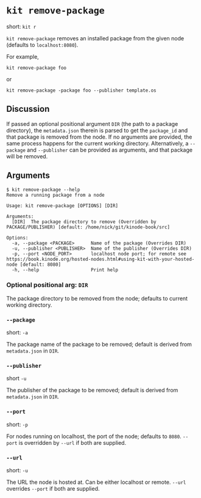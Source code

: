 # `kit remove-package`

short: `kit r`

`kit remove-package` removes an installed package from the given node (defaults to `localhost:8080`).

For example,
```
kit remove-package foo
```

or

```
kit remove-package -package foo --publisher template.os
```

## Discussion

If passed an optional positional argument `DIR` (the path to a package directory), the `metadata.json` therein is parsed to get the `package_id` and that package is removed from the node.
If no arguments are provided, the same process happens for the current working directory.
Alternatively, a `--package` and `--publisher` can be provided as arguments, and that package will be removed.

## Arguments

```
$ kit remove-package --help
Remove a running package from a node

Usage: kit remove-package [OPTIONS] [DIR]

Arguments:
  [DIR]  The package directory to remove (Overridden by PACKAGE/PUBLISHER) [default: /home/nick/git/kinode-book/src]

Options:
  -a, --package <PACKAGE>      Name of the package (Overrides DIR)
  -u, --publisher <PUBLISHER>  Name of the publisher (Overrides DIR)
  -p, --port <NODE_PORT>       localhost node port; for remote see https://book.kinode.org/hosted-nodes.html#using-kit-with-your-hosted-node [default: 8080]
  -h, --help                   Print help
```

### Optional positional arg: `DIR`

The package directory to be removed from the node; defaults to current working directory.

### `--package`

short: `-a`

The package name of the package to be removed; default is derived from `metadata.json` in `DIR`.

### `--publisher`

short `-u`

The publisher of the package to be removed; default is derived from `metadata.json` in `DIR`.

### `--port`

short: `-p`

For nodes running on localhost, the port of the node; defaults to `8080`.
`--port` is overridden by `--url` if both are supplied.

### `--url`

short: `-u`

The URL the node is hosted at.
Can be either localhost or remote.
`--url` overrides `--port` if both are supplied.
